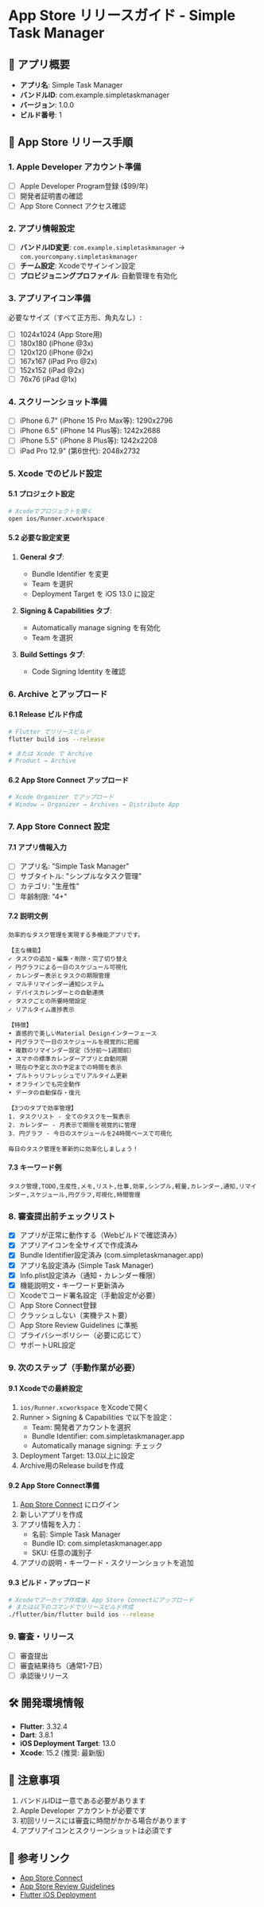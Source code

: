# App Store リリースガイド - Simple Task Manager

## 📱 アプリ概要
- **アプリ名**: Simple Task Manager
- **バンドルID**: com.example.simpletaskmanager
- **バージョン**: 1.0.0
- **ビルド番号**: 1

## 🚀 App Store リリース手順

### 1. Apple Developer アカウント準備
- [ ] Apple Developer Program登録 ($99/年)
- [ ] 開発者証明書の確認
- [ ] App Store Connect アクセス確認

### 2. アプリ情報設定
- [ ] **バンドルID変更**: `com.example.simpletaskmanager` → `com.yourcompany.simpletaskmanager`
- [ ] **チーム設定**: Xcodeでサインイン設定
- [ ] **プロビジョニングプロファイル**: 自動管理を有効化

### 3. アプリアイコン準備
必要なサイズ（すべて正方形、角丸なし）:
- [ ] 1024x1024 (App Store用)
- [ ] 180x180 (iPhone @3x)
- [ ] 120x120 (iPhone @2x)
- [ ] 167x167 (iPad Pro @2x)
- [ ] 152x152 (iPad @2x)
- [ ] 76x76 (iPad @1x)

### 4. スクリーンショット準備
- [ ] iPhone 6.7" (iPhone 15 Pro Max等): 1290x2796
- [ ] iPhone 6.5" (iPhone 14 Plus等): 1242x2688
- [ ] iPhone 5.5" (iPhone 8 Plus等): 1242x2208
- [ ] iPad Pro 12.9" (第6世代): 2048x2732

### 5. Xcode でのビルド設定

#### 5.1 プロジェクト設定
```bash
# Xcodeでプロジェクトを開く
open ios/Runner.xcworkspace
```

#### 5.2 必要な設定変更
1. **General タブ**:
   - Bundle Identifier を変更
   - Team を選択
   - Deployment Target を iOS 13.0 に設定

2. **Signing & Capabilities タブ**:
   - Automatically manage signing を有効化
   - Team を選択

3. **Build Settings タブ**:
   - Code Signing Identity を確認

### 6. Archive とアップロード

#### 6.1 Release ビルド作成
```bash
# Flutter でリリースビルド
flutter build ios --release

# または Xcode で Archive
# Product → Archive
```

#### 6.2 App Store Connect アップロード
```bash
# Xcode Organizer でアップロード
# Window → Organizer → Archives → Distribute App
```

### 7. App Store Connect 設定

#### 7.1 アプリ情報入力
- [ ] アプリ名: "Simple Task Manager"
- [ ] サブタイトル: "シンプルなタスク管理"
- [ ] カテゴリ: "生産性"
- [ ] 年齢制限: "4+"

#### 7.2 説明文例
```
効率的なタスク管理を実現する多機能アプリです。

【主な機能】
✓ タスクの追加・編集・削除・完了切り替え
✓ 円グラフによる一日のスケジュール可視化
✓ カレンダー表示とタスクの期限管理
✓ マルチリマインダー通知システム
✓ デバイスカレンダーとの自動連携
✓ タスクごとの所要時間設定
✓ リアルタイム進捗表示

【特徴】
• 直感的で美しいMaterial Designインターフェース
• 円グラフで一日のスケジュールを視覚的に把握
• 複数のリマインダー設定（5分前〜1週間前）
• スマホの標準カレンダーアプリと自動同期
• 現在の予定と次の予定までの時間を表示
• プルトゥリフレッシュでリアルタイム更新
• オフラインでも完全動作
• データの自動保存・復元

【3つのタブで効率管理】
1. タスクリスト - 全てのタスクを一覧表示
2. カレンダー - 月表示で期限を視覚的に管理
3. 円グラフ - 今日のスケジュールを24時間ベースで可視化

毎日のタスク管理を革新的に効率化しましょう！
```

#### 7.3 キーワード例
```
タスク管理,TODO,生産性,メモ,リスト,仕事,効率,シンプル,軽量,カレンダー,通知,リマインダー,スケジュール,円グラフ,可視化,時間管理
```

### 8. 審査提出前チェックリスト
- [x] アプリが正常に動作する（Webビルドで確認済み）
- [x] アプリアイコンを全サイズで作成済み
- [x] Bundle Identifier設定済み (com.simpletaskmanager.app)
- [x] アプリ名設定済み (Simple Task Manager)
- [x] Info.plist設定済み（通知・カレンダー権限）
- [x] 機能説明文・キーワード更新済み
- [ ] Xcodeでコード署名設定（手動設定が必要）
- [ ] App Store Connect登録
- [ ] クラッシュしない（実機テスト要）
- [ ] App Store Review Guidelines に準拠
- [ ] プライバシーポリシー（必要に応じて）
- [ ] サポートURL設定

### 9. 次のステップ（手動作業が必要）

#### 9.1 Xcodeでの最終設定
1. `ios/Runner.xcworkspace` をXcodeで開く
2. Runner > Signing & Capabilities で以下を設定：
   - Team: 開発者アカウントを選択
   - Bundle Identifier: com.simpletaskmanager.app
   - Automatically manage signing: チェック
3. Deployment Target: 13.0以上に設定
4. Archive用のRelease buildを作成

#### 9.2 App Store Connect準備
1. [App Store Connect](https://appstoreconnect.apple.com) にログイン
2. 新しいアプリを作成
3. アプリ情報を入力：
   - 名前: Simple Task Manager
   - Bundle ID: com.simpletaskmanager.app
   - SKU: 任意の識別子
4. アプリの説明・キーワード・スクリーンショットを追加

#### 9.3 ビルド・アップロード
```bash
# Xcodeでアーカイブ作成後、App Store Connectにアップロード
# または以下のコマンドでリリースビルド作成
./flutter/bin/flutter build ios --release
```

### 9. 審査・リリース
- [ ] 審査提出
- [ ] 審査結果待ち（通常1-7日）
- [ ] 承認後リリース

## 🛠 開発環境情報
- **Flutter**: 3.32.4
- **Dart**: 3.8.1
- **iOS Deployment Target**: 13.0
- **Xcode**: 15.2 (推奨: 最新版)

## 📝 注意事項
1. バンドルIDは一意である必要があります
2. Apple Developer アカウントが必要です
3. 初回リリースには審査に時間がかかる場合があります
4. アプリアイコンとスクリーンショットは必須です

## 🔗 参考リンク
- [App Store Connect](https://appstoreconnect.apple.com/)
- [App Store Review Guidelines](https://developer.apple.com/app-store/review/guidelines/)
- [Flutter iOS Deployment](https://docs.flutter.dev/deployment/ios)
